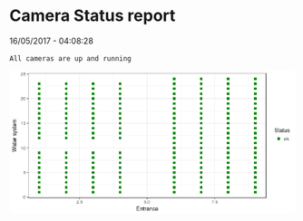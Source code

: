 Camera Status report
================
16/05/2017 - 04:08:28

    All cameras are up and running

![](camreport_files/figure-markdown_github/unnamed-chunk-2-1.png)
